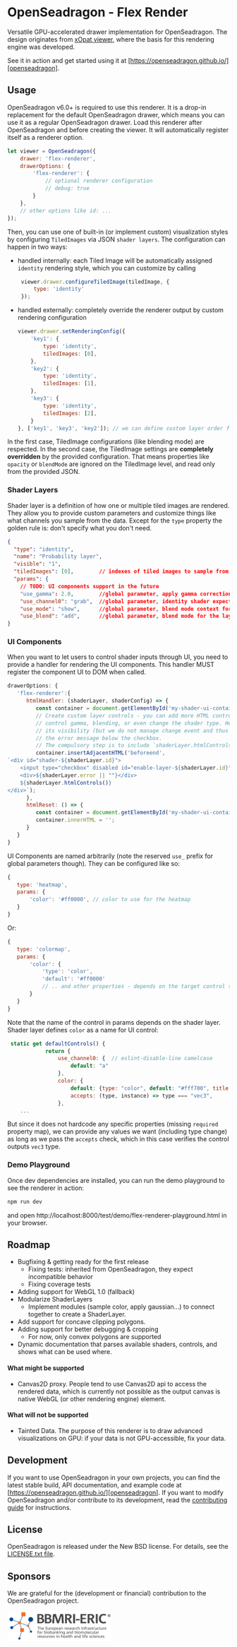 # OpenSeadragon - Flex Render

Versatile GPU-accelerated drawer implementation for OpenSeadragon. The design originates from [xOpat viewer](https://github.com/RationAI/xopat), 
where the basis for this rendering engine was developed.

See it in action and get started using it at [https://openseadragon.github.io/][openseadragon].

## Usage

OpenSeadragon v6.0+ is required to use this renderer. It is a drop-in replacement for the default OpenSeadragon drawer, which means you can use it as a regular OpenSeadragon drawer.
Load this renderer after OpenSeadragon and before creating the viewer. It will automatically register itself as a renderer option.

````js
let viewer = OpenSeadragon({
    drawer: 'flex-renderer',
    drawerOptions: {
        'flex-renderer': {
            // optional renderer configuration
            // debug: true
        }
    },
    // other options like id: ...
});
````

Then, you can use one of built-in (or implement custom) visualization styles by
configuring ``TiledImages`` via JSON `shader layers`. The configuration can happen in two ways:
 - handled internally: each Tiled Image will be automatically assigned ``identity`` rendering style,
   which you can customize by calling
   ````js
    viewer.drawer.configureTiledImage(tiledImage, {
        type: 'identity'
    });
   ````
 - handled externally: completely override the renderer output by custom rendering configuration
    ````js
    viewer.drawer.setRenderingConfig({
        'key1': {
            type: 'identity',
            tiledImages: [0],
        },
        'key2': {
            type: 'identity',
            tiledImages: [1],
        },
        'key3': {
            type: 'identity',
            tiledImages: [2],
        }
    }, ['key1', 'key3', 'key2']); // we can define custom layer order for rendering
    ````
In the first case, TiledImage configurations (like blending mode) are respected. In the second case,
the TiledImage settings are **completely overridden** by the provided configuration. That means properties
like `opacity` or `blendMode` are ignored on the TiledImage level, and read only from the provided JSON.

### Shader Layers

Shader layer is a definition of how one or multiple tiled images are rendered. They allow you to
provide custom parameters and customize things like what channels you sample from the data.
Except for the ``type`` property the golden rule is: don't specify what you don't need.

````json
{
  "type": "identity",
  "name": "Probability layer",
  "visible": "1",
  "tiledImages": [0],        // indexes of tiled images to sample from
  "params": {
    // TODO: UI components support in the future
    "use_gamma": 2.0,        //global parameter, apply gamma correction with parameter 2
    "use_channel0": "grab",  //global parameter, identity shader expects 4 channels - we reorder rgba -> grab
    "use_mode": "show",      //global parameter, blend mode context for the layer ("show", "mask", "mask_clip")
    "use_blend": "add",      //global parameter, blend mode for the layer (add, multiply, screen, overlay, etc.)
}
````

### UI Components
When you want to let users to control shader inputs through UI, you need to provide
a handler for rendering the UI components. This handler MUST register the component
UI to DOM when called.

````js
drawerOptions: {
   'flex-renderer':{
      htmlHandler: (shaderLayer, shaderConfig) => {
         const container = document.getElementById('my-shader-ui-container');
         // Create custom layer controls - you can add more HTML controls allowing users to
         // control gamma, blending, or even change the shader type. Here we just show shader layer name + checkbox representing
         // its visibility (but we do not manage change event and thus users cannot change it). In case of error, we show
         // the error message below the checkbox.
         // The compulsory step is to include `shaderLayer.htmlControls()` output.
         container.insertAdjacentHTML('beforeend', 
`<div id="shader-${shaderLayer.id}">
    <input type="checkbox" disabled id="enable-layer-${shaderLayer.id}" ${shaderConfig.visible ? 'checked' : ''}><span>${shaderConfig.name || shaderConfig.type}</span>
    <div>${shaderLayer.error || ""}</div>
    ${shaderLayer.htmlControls()}
</div>`);
      }, 
      htmlReset: () => {
         const container = document.getElementById('my-shader-ui-container');
         container.innerHTML = '';
      }
   }
}
````

UI Components are named arbitrarily (note the reserved `use_` prefix for global parameters though).
They can be configured like so:
````js
{
   type: 'heatmap',
   params: {
       'color': '#ff0000', // color to use for the heatmap
   }        
}
````
Or:
````js
{
   type: 'colormap',
   params: {
       'color': {
           'type': 'color',
           'default': '#ff0000'
           // .. and other properties - depends on the target control type
       }
   }        
}
````

Note that the name of the control in params depends on the shader layer.
Shader layer defines ``color`` as a name for UI control:

````js
 static get defaultControls() {
            return {
                use_channel0: {  // eslint-disable-line camelcase
                    default: "a"
                },
                color: {
                    default: {type: "color", default: "#fff700", title: "Color: "},
                    accepts: (type, instance) => type === "vec3",
                },
    ...
````
But since it does not hardcode any specific properties (missing `required` property map),
we can provide any values we want (including type change) as long as we pass the ``accepts`` check,
which in this case verifies the control outputs ``vec3`` type.


### Demo Playground
Once dev dependencies are installed, you can run the demo playground to see the renderer in action:
```bash
npm run dev
```
and open http://localhost:8000/test/demo/flex-renderer-playground.html in your browser.

## Roadmap
 - Bugfixing & getting ready for the first release
   - Fixing tests: inherited from OpenSeadragon, they expect incompatible behavior
   - Fixing coverage tests
 - Adding support for WebGL 1.0 (fallback)
 - Modularize ShaderLayers
   - Implement modules (sample color, apply gaussian...) to connect together to create a ShaderLayer. 
 - Add support for concave clipping polygons.
 - Adding support for better debugging & cropping
   - For now, only convex polygons are supported
 - Dynamic documentation that parses available shaders, controls, and shows what can be used where. 

#### What might be supported
 - Canvas2D proxy. People tend to use Canvas2D api to access the rendered data, which
  is currently not possible as the output canvas is native WebGL (or other rendering engine) element.

#### What will not be supported
 - Tainted Data. The purpose of this renderer is to draw advanced visualizations on GPU: if your
data is not GPU-accessible, fix your data.

## Development

If you want to use OpenSeadragon in your own projects, you can find the latest stable build, API documentation, and example code at [https://openseadragon.github.io/][openseadragon]. If you want to modify OpenSeadragon and/or contribute to its development, read the [contributing guide][github-contributing] for instructions.

## License

OpenSeadragon is released under the New BSD license. For details, see the [LICENSE.txt file][github-license].

[openseadragon]: https://openseadragon.github.io/
[github-releases]: https://github.com/openseadragon/flex-render/releases
[github-contributing]: https://github.com/openseadragon/flex-render/blob/master/CONTRIBUTING.md
[github-license]: https://github.com/openseadragon/flex-render/blob/master/LICENSE.txt

## Sponsors

We are grateful for the (development or financial) contribution to the OpenSeadragon project.

<a href="https://www.bbmri-eric.eu"><img alt="BBMRI ERIC Logo" src="assets/logos/bbmri-logo.png" height="70" /></a>
&nbsp;&nbsp;&nbsp;&nbsp;&nbsp;&nbsp;&nbsp;&nbsp;&nbsp;
